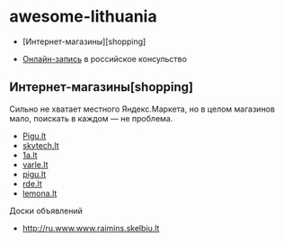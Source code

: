 # awesome-lithuania

<!-- MarkdownTOC -->

- [Интернет-магазины][shopping]

<!-- /MarkdownTOC -->

- [Онлайн-запись](http://vilnius.kdmid.ru/queue/) в российское консульство

## Интернет-магазины[shopping]

Сильно не хватает местного Яндекс.Маркета, но в целом магазинов мало, поискать в каждом — не проблема.

- [Pigu.lt](https://pigu.lt)
- [skytech.lt](https://www.skytech.lt)
- [1a.lt](https://1a.lt)
- [varle.lt](http://varle.lt)
- [pigu.lt](http://pigu.lt)
- [rde.lt](http://rde.lt)
- [lemona.lt](https://lemona.lt)

Доски объявлений
- http://ru.www.www.raimins.skelbiu.lt

